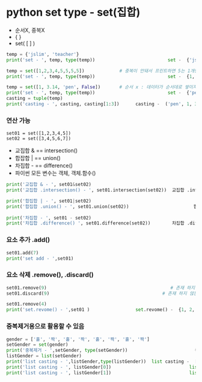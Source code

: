 # python set type - set(집합)
- 순서X, 중복X
- { }
- set( [ ] )
```python
temp = {'jslim', 'teacher'}
print('set - ', temp, type(temp))							set -  {'jslim', 'teacher'} <class 'set'>

temp = set([1,2,3,4,5,5,5,5])             # 중복이 안돼서 프린트하면 5는 1개만 나옴
print('set - ', temp, type(temp))							set -  {1, 2, 3, 4, 5} <class 'set'>

temp = set([1, 3.14, 'pen', False])       # 순서 x : 데이터가 순서데로 쌓이지 않음. 먼저 들어갔어도 나올 땐?!
print('set - ', temp, type(temp))							set -  {'pen', 1, 3.14, False} <class 'set'>
casting = tuple(temp)
print('casting - ', casting, casting[1:3])		casting -  ('pen', 1, 3.14, False) (1, 3.14)
```
### 연산 가능
```pyrhon
set01 = set([1,2,3,4,5])
set02 = set([3,4,5,6,7])
```
- 교집합 &  == intersection()
-  합잡합 |  == union()
-  차집합 -  == difference()
-  파이썬 모든 변수는 객체, 객체.함수()
```python
print('교집합 & - ', set01&set02)															교집합 & -  {3, 4, 5}
print('교집합 .intersection() - ', set01.intersection(set02))	교집합 .intersection() -  {3, 4, 5}

print('합집합 | - ', set01|set02)													합집합 | -  {1, 2, 3, 4, 5, 6, 7}
print('합집합 .union() - ', set01.union(set02))						합집합 .union() -  {1, 2, 3, 4, 5, 6, 7}
	
print('차집합 - ', set01 - set02)													차집합 -  {1, 2}
print('차집합 .difference() ', set01.difference(set02))		차집합 .difference()  {1, 2}
```
### 요소 추가 .add()
```python
set01.add(7)
print('set add - ',set01)																set add -  {1, 2, 3, 4, 5, 7}
```
### 요소 삭제 .remove(), .discard()
```python
set01.remove(9)      					 					 # 존재 하지 않는 요소는 오류를 발생시킴
set01.discard(9)    									  # 존재 하지 않는 요소는 오류를 무시 >> 피드백이 되지 않음 >> 추천X

set01.remove(4)
print('set.revome() - ',set01 )					set.revome() -  {1, 2, 3, 5, 7}
```
### 중복제거용으로 활용할 수 있음
```python
gender = ['홀', '짝', '홀', '짝', '홀', '짝', '홀', '짝']
setGender = set(gender)
print('중복제거 - ',setGender, type(setGender))					    	중복제거 -  {'홀', '짝'} <class 'set'>
listGender = list(setGender)
print('list casting - ',listGender,type(listGender))  list casting -  ['홀', '짝'] <class 'list'>
print('list casting - ', listGender[0])								list casting -  홀
print('list casting - ', listGender[1])								list casting -  짝
```